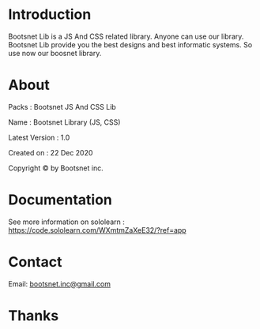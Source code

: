 # Introduction
Bootsnet Lib is a JS And CSS related library. Anyone can use our library.
Bootsnet Lib provide you the best designs and best informatic
systems. So use now our boosnet library.

# About
Packs : Bootsnet JS And CSS Lib

Name : Bootsnet Library (JS, CSS)

Latest Version : 1.0

Created on : 22 Dec 2020

Copyright ©️ by Bootsnet inc.

# Documentation
See more information on sololearn : https://code.sololearn.com/WXmtmZaXeE32/?ref=app

# Contact
Email: bootsnet.inc@gmail.com

# Thanks
